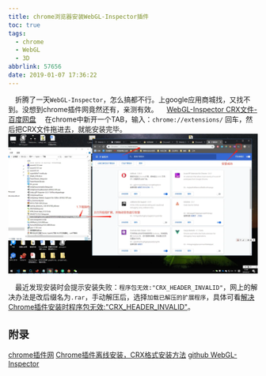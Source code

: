 ```yaml
---
title: chrome浏览器安装WebGL-Inspector插件
toc: true
tags:
  - chrome
  - WebGL
  - 3D
abbrlink: 57656
date: 2019-01-07 17:36:22
---
```


&emsp;折腾了一天`WebGL-Inspector`，怎么搞都不行。上google应用商城找，又找不到。没想到chrome插件网竟然还有，亲测有效。
&emsp;[WebGL-Inspector CRX文件-百度网盘](https://pan.baidu.com/s/1US-z_rp0c3FKhckIYEAVtQ)
&emsp;在chrome中新开一个TAB，输入：`chrome://extensions/` 回车，然后把CRX文件拖进去，就能安装完毕。
![](/blog_images/chrome安装离线插件.webp)

&emsp;最近发现安装时会提示安装失败：`程序包无效:"CRX_HEADER_INVALID"`，网上的解决办法是改后缀名为`.rar`，手动解压后，选择`加载已解压的扩展程序`，具体可看[解决Chrome插件安装时程序包无效:"CRX_HEADER_INVALID"](https://blog.csdn.net/wst0717/article/details/88867047)。

## 附录
[chrome插件网](http://www.cnplugins.com/)
[Chrome插件离线安装，CRX格式安装方法](http://www.cnplugins.com/tools/how-to-setup-crx.html)
[github WebGL-Inspector](https://github.com/benvanik/WebGL-Inspector)